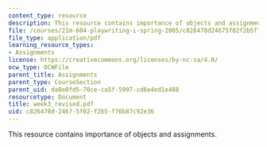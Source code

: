 ```yaml
---
content_type: resource
description: This resource contains importance of objects and assignments.
file: /courses/21m-604-playwriting-i-spring-2005/c826478d24675f02f2b5f76b87c92e36_week3_revised.pdf
file_type: application/pdf
learning_resource_types:
- Assignments
license: https://creativecommons.org/licenses/by-nc-sa/4.0/
ocw_type: OCWFile
parent_title: Assignments
parent_type: CourseSection
parent_uid: da8e0fd5-70ce-ca5f-5997-cd6e4ed1e488
resourcetype: Document
title: week3_revised.pdf
uid: c826478d-2467-5f02-f2b5-f76b87c92e36
---
```

This resource contains importance of objects and assignments.
